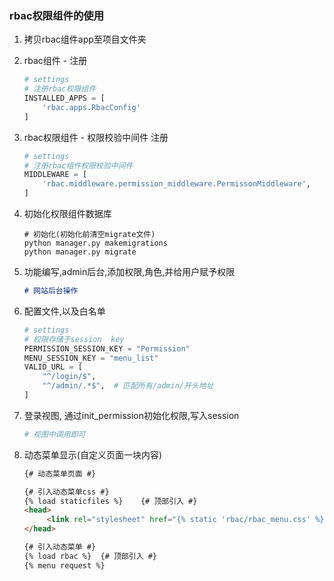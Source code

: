### rbac权限组件的使用
 1. 拷贝rbac组件app至项目文件夹

2. rbac组件 - 注册

   ```python
   # settings
   # 注册rbac权限组件
   INSTALLED_APPS = [
       'rbac.apps.RbacConfig'
   ]
   ```

3. rbac权限组件 -  权限校验中间件  注册

   ```python
   # settings
   # 注册rbac组件权限校验中间件
   MIDDLEWARE = [
       'rbac.middleware.permission_middleware.PermissonMiddleware',
   ]
   ```

4. 初始化权限组件数据库

   ```shell
   # 初始化(初始化前清空migrate文件)
   python manager.py makemigrations
   python manager.py migrate
   ```

5. 功能编写,admin后台,添加权限,角色,并给用户赋予权限

   ```markdown
   # 网站后台操作
   ```

6. 配置文件,以及白名单

   ```python
   # settings
   # 权限存储于session  key
   PERMISSION_SESSION_KEY = "Permission"
   MENU_SESSION_KEY = "menu_list"
   VALID_URL = [
       "^/login/$",
       "^/admin/.*$",  # 匹配所有/admin/开头地址
   ]
   ```

7. 登录视图, 通过init_permission初始化权限,写入session

   ```Python
   # 视图中调用即可
   ```

   

8. 动态菜单显示(自定义页面一块内容)

   ```html
   {# 动态菜单页面 #}
   
   {# 引入动态菜单css #}
   {% load staticfiles %}    {# 顶部引入 #}
   <head>
       	<link rel="stylesheet" href="{% static 'rbac/rbac_menu.css' %} "/>
   </head>
   
   {# 引入动态菜单 #}
   {% load rbac %}  {# 顶部引入 #}
   {% menu request %}
   ```